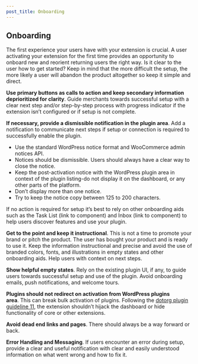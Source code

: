 ```yaml
---
post_title: Onboarding
---
```


## Onboarding

The first experience your users have with your extension is crucial. A user activating your extension for the first time provides an opportunity to onboard new and reorient returning users the right way. Is it clear to the user how to get started? Keep in mind that the more difficult the setup, the more likely a user will abandon the product altogether so keep it simple and direct.

**Use primary buttons as calls to action and keep secondary information deprioritized for clarity**. Guide merchants towards successful setup with a clear next step and/or step-by-step process with progress indicator if the extension isn’t configured or if setup is not complete.

**If necessary, provide a dismissible notification in the plugin area**. Add a notification to communicate next steps if setup or connection is required to successfully enable the plugin.

- Use the standard WordPress notice format and WooCommerce admin notices API.
- Notices should be dismissible. Users should always have a clear way to close the notice.
- Keep the post-activation notice with the WordPress plugin area in context of the plugin listing-do not display it on the dashboard, or any other parts of the platform.
- Don’t display more than one notice.
- Try to keep the notice copy between 125 to 200 characters.

If no action is required for setup it’s best to rely on other onboarding aids such as the Task List (link to component) and Inbox (link to component) to help users discover features and use your plugin.

**Get to the point and keep it instructional**. This is not a time to promote your brand or pitch the product. The user has bought your product and is ready to use it. Keep the information instructional and precise and avoid the use of branded colors, fonts, and illustrations in empty states and other onboarding aids. Help users with context on next steps.

**Show helpful empty states**. Rely on the existing plugin UI, if any, to guide users towards successful setup and use of the plugin. Avoid onboarding emails, push notifications, and welcome tours.

**Plugins should not redirect on activation from WordPress plugins area**. This can break bulk activation of plugins. Following the [dotorg plugin guideline 11](https://developer.wordpress.org/plugins/wordpress-org/detailed-plugin-guidelines/#11-plugins-should-not-hijack-the-admin-dashboard), the extension shouldn’t hijack the dashboard or hide functionality of core or other extensions.

**Avoid dead end links and pages**. There should always be a way forward or back.

**Error Handling and Messaging**. If users encounter an error during setup, provide a clear and useful notification with clear and easily understood information on what went wrong and how to fix it.
